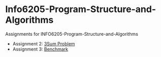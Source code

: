 # Info6205-Program-Structure-and-Algorithms

Assignments for INFO6205-Program-Structure-and-Algorithms

- Assignment
  2: [3Sum Problem](https://github.com/LexieLiu19/Info6205-Program-Structure-and-Algorithms/tree/master/src/main/java/edu/neu/coe/info6205/threesum)
- Assignment
  3: [Benchmark](src/main/java/edu/neu/coe/info6205/sort/elementary/Assignment_3_Report.md)